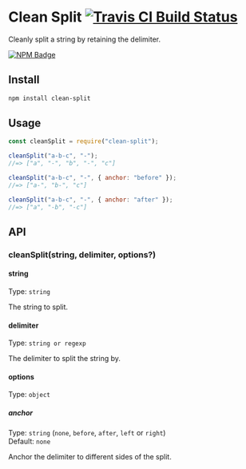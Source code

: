 # Clean Split [![Travis CI Build Status](https://img.shields.io/travis/com/Richienb/clean-split/master.svg?style=for-the-badge)](https://travis-ci.com/Richienb/clean-split)

Cleanly split a string by retaining the delimiter.

[![NPM Badge](https://nodei.co/npm/clean-split.png)](https://npmjs.com/package/clean-split)

## Install

```sh
npm install clean-split
```

## Usage

```js
const cleanSplit = require("clean-split");

cleanSplit("a-b-c", "-");
//=> ["a", "-", "b", "-", "c"]

cleanSplit("a-b-c", "-", { anchor: "before" });
//=> ["a-", "b-", "c"]

cleanSplit("a-b-c", "-", { anchor: "after" });
//=> ["a", "-b", "-c"]
```

## API

### cleanSplit(string, delimiter, options?)

#### string

Type: `string`

The string to split.

#### delimiter

Type: `string or regexp`

The delimiter to split the string by.

#### options

Type: `object`

##### anchor

Type: `string` (`none`, `before`, `after`, `left` or `right`)\
Default: `none`

Anchor the delimiter to different sides of the split.
